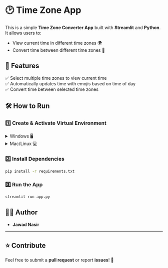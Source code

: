 # 🕑 Time Zone App

This is a simple **Time Zone Converter App** built with **Streamlit** and **Python**.  
It allows users to:
- View current time in different time zones 🌍
- Convert time between different time zones 🔄

## 🚀 Features
✅ Select multiple time zones to view current time  
✅ Automatically updates time with emojis based on time of day  
✅ Convert time between selected time zones  

## 🛠️ How to Run

### **1️⃣ Create & Activate Virtual Environment**
<details>
<summary>Windows 🖥️</summary>

```sh
python -m venv myenv
myenv\Scripts\activate
```
</details>

<details>
<summary>Mac/Linux 💻</summary>

```sh
python3 -m venv myenv
source myenv/bin/activate
```
</details>

### **2️⃣ Install Dependencies**
```sh
pip install -r requirements.txt
```

### **3️⃣ Run the App**
```sh
streamlit run app.py
```


## 👨‍💻 **Author**
- **Jawad Nasir**  

---

## ⭐ **Contribute**
Feel free to submit a **pull request** or report **issues**! 🚀

